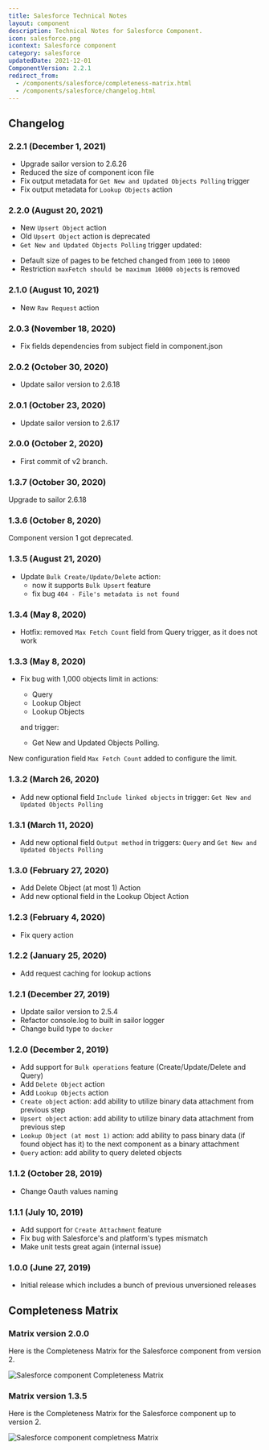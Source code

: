 ```yaml
---
title: Salesforce Technical Notes
layout: component
description: Technical Notes for Salesforce Component.
icon: salesforce.png
icontext: Salesforce component
category: salesforce
updatedDate: 2021-12-01
ComponentVersion: 2.2.1
redirect_from:
  - /components/salesforce/completeness-matrix.html
  - /components/salesforce/changelog.html
---
```


## Changelog

### 2.2.1 (December 1, 2021)

* Upgrade sailor version to 2.6.26
* Reduced the size of component icon file
* Fix output metadata for `Get New and Updated Objects Polling` trigger
* Fix output metadata for `Lookup Objects` action

### 2.2.0 (August 20, 2021)

* New `Upsert Object` action
* Old `Upsert Object` action is deprecated
* `Get New and Updated Objects Polling` trigger updated:
 - Default size of pages to be fetched changed from `1000` to `10000`
 - Restriction `maxFetch should be maximum 10000 objects` is removed

### 2.1.0 (August 10, 2021)

* New `Raw Request` action

### 2.0.3 (November 18, 2020)

* Fix fields dependencies from subject field in component.json

### 2.0.2 (October 30, 2020)

* Update sailor version to 2.6.18

### 2.0.1 (October 23, 2020)

* Update sailor version to 2.6.17

### 2.0.0 (October 2, 2020)

* First commit of v2 branch.

### 1.3.7 (October 30, 2020)

Upgrade to sailor 2.6.18

### 1.3.6 (October 8, 2020)

Component version 1 got deprecated.

### 1.3.5 (August 21, 2020)

* Update `Bulk Create/Update/Delete` action:
   - now it supports `Bulk Upsert` feature
   - fix bug `404 - File's metadata is not found`

### 1.3.4 (May 8, 2020)

* Hotfix: removed `Max Fetch Count` field from Query trigger, as it does not work

### 1.3.3 (May 8, 2020)

* Fix bug with 1,000 objects limit in actions:
  - Query
  - Lookup Object
  - Lookup Objects

  and trigger:
  - Get New and Updated Objects Polling.

New configuration field `Max Fetch Count` added to configure the limit.

### 1.3.2 (March 26, 2020)

* Add new optional field `Include linked objects` in trigger: `Get New and Updated Objects Polling`

### 1.3.1 (March 11, 2020)

* Add new optional field `Output method` in triggers: `Query` and `Get New and Updated Objects Polling`

### 1.3.0 (February 27, 2020)

* Add Delete Object (at most 1) Action
* Add new optional field in the Lookup Object Action

### 1.2.3 (February 4, 2020)

* Fix query action

### 1.2.2 (January 25, 2020)

* Add request caching for lookup actions

### 1.2.1 (December 27, 2019)

* Update sailor version to 2.5.4
* Refactor console.log to built in sailor logger
* Change build type to `docker`

### 1.2.0 (December 2, 2019)

* Add support for `Bulk operations` feature (Create/Update/Delete and Query)
* Add `Delete Object` action
* Add `Lookup Objects` action
* `Create object` action: add ability to utilize binary data attachment from previous step
* `Upsert object` action: add ability to utilize binary data attachment from previous step
* `Lookup Object (at most 1)` action: add ability to pass binary data (if found object has it) to the next component as a binary attachment
* `Query` action: add ability to query deleted objects

### 1.1.2 (October 28, 2019)

* Change Oauth values naming

### 1.1.1 (July 10, 2019)

* Add support for `Create Attachment` feature
* Fix bug with Salesforce's and platform's types mismatch
* Make unit tests great again (internal issue)

### 1.0.0 (June 27, 2019)

* Initial release which includes a bunch of previous unversioned releases

## Completeness Matrix

### Matrix version 2.0.0

Here is the Completeness Matrix for the Salesforce component from version 2.

![Salesforce component Completeness Matrix](https://user-images.githubusercontent.com/16806832/93742890-972ca200-fbf7-11ea-9b7c-4a0aeff1c0fb.png)

### Matrix version 1.3.5

Here is the Completeness Matrix for the Salesforce component up to version 2.

![Salesforce component completness Matrix](https://user-images.githubusercontent.com/36419533/75436046-9a5ef880-595c-11ea-838f-32660c119972.png)
